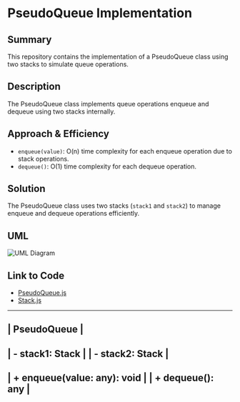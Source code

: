 # PseudoQueue Implementation

## Summary
This repository contains the implementation of a PseudoQueue class using two stacks to simulate queue operations.

## Description
The PseudoQueue class implements queue operations enqueue and dequeue using two stacks internally.

## Approach & Efficiency
- `enqueue(value)`: O(n) time complexity for each enqueue operation due to stack operations.
- `dequeue()`: O(1) time complexity for each dequeue operation.

## Solution
The PseudoQueue class uses two stacks (`stack1` and `stack2`) to manage enqueue and dequeue operations efficiently.

## UML
![UML Diagram](./UML.png)

## Link to Code
- [PseudoQueue.js](./PseudoQueue.js)
- [Stack.js](./Stack.js)

--------------------------------------
|            PseudoQueue             |
--------------------------------------
| - stack1: Stack                    |
| - stack2: Stack                    |
--------------------------------------
| + enqueue(value: any): void        |
| + dequeue(): any                   |
--------------------------------------
